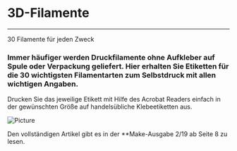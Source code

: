 # 3D-Filamente
***
30 Filamente für jeden Zweck

### Immer häufiger werden Druckfilamente ohne Aufkleber auf Spule oder Verpackung geliefert. Hier erhalten Sie Etiketten für die 30 wichtigsten Filamentarten zum Selbstdruck mit allen wichtigen Angaben.

Drucken Sie das jeweilige Etikett mit Hilfe des Acrobat Readers einfach in der gewünschten Größe auf handelsübliche Klebeetiketten aus.

![Picture](https://github.com/heise/3D-Filamente/blob/master/pla.png) 

Den vollständigen Artikel gibt es in der **Make-Ausgabe 2/19 ab Seite 8 zu lesen. 
